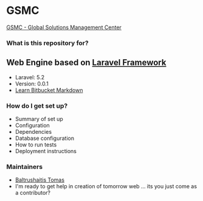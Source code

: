 # GSMC #

[GSMC - Global Solutions Management Center](http://gsm-center.com.ua)

### What is this repository for? ###

## Web Engine based on [Laravel Framework](http://laravel.com)

* Laravel: 5.2
* Version: 0.0.1
* [Learn Bitbucket Markdown](https://bitbucket.org/tutorials/markdowndemo)

### How do I get set up? ###

* Summary of set up
* Configuration
* Dependencies
* Database configuration
* How to run tests
* Deployment instructions

### Maintainers ###

* [Baltrushaitis Tomas](https://bitbucket.org/tbaltrushaitis)
* I'm ready to get help in creation of tomorrow web ... its you just come as a contributor?
